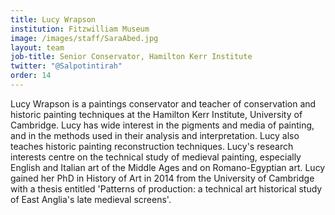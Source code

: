 ```yaml
---
title: Lucy Wrapson
institution: Fitzwilliam Museum
image: /images/staff/SaraAbed.jpg
layout: team
job-title: Senior Conservator, Hamilton Kerr Institute
twitter: "@Salpotintirah"
order: 14
---
```


Lucy Wrapson is a paintings conservator and teacher of conservation and historic painting techniques at the Hamilton Kerr Institute, University of Cambridge. Lucy has wide interest in the pigments and media of painting, and in the methods used in their analysis and interpretation. Lucy also teaches historic painting reconstruction techniques. Lucy's research interests centre on the technical study of medieval painting, especially English and Italian art of the Middle Ages and on Romano-Egyptian art. Lucy gained her PhD in History of Art in 2014 from the University of Cambridge with a thesis entitled 'Patterns of production: a technical art historical study of East Anglia's late medieval screens'. 
